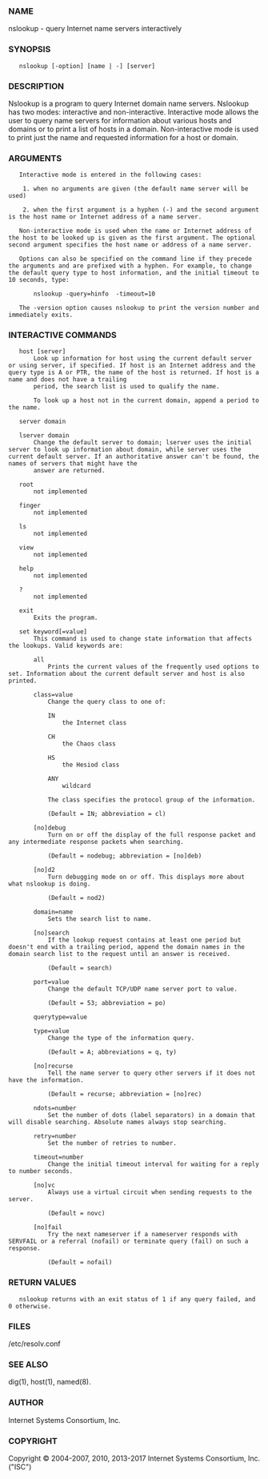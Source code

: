### NAME
nslookup - query Internet name servers interactively

### SYNOPSIS
       nslookup [-option] [name | -] [server]

### DESCRIPTION
Nslookup is a program to query Internet domain name servers.  Nslookup has two modes: interactive and non-interactive. Interactive mode allows the user to query name servers for information about various hosts and domains or to print a list
of hosts in a domain. Non-interactive mode is used to print just the name and requested information for a host or domain.

### ARGUMENTS
       Interactive mode is entered in the following cases:

        1. when no arguments are given (the default name server will be used)

        2. when the first argument is a hyphen (-) and the second argument is the host name or Internet address of a name server.

       Non-interactive mode is used when the name or Internet address of the host to be looked up is given as the first argument. The optional second argument specifies the host name or address of a name server.

       Options can also be specified on the command line if they precede the arguments and are prefixed with a hyphen. For example, to change the default query type to host information, and the initial timeout to 10 seconds, type:

           nslookup -query=hinfo  -timeout=10

       The -version option causes nslookup to print the version number and immediately exits.

### INTERACTIVE COMMANDS
       host [server]
           Look up information for host using the current default server or using server, if specified. If host is an Internet address and the query type is A or PTR, the name of the host is returned. If host is a name and does not have a trailing
           period, the search list is used to qualify the name.

           To look up a host not in the current domain, append a period to the name.

       server domain

       lserver domain
           Change the default server to domain; lserver uses the initial server to look up information about domain, while server uses the current default server. If an authoritative answer can't be found, the names of servers that might have the
           answer are returned.

       root
           not implemented

       finger
           not implemented

       ls
           not implemented

       view
           not implemented

       help
           not implemented

       ?
           not implemented

       exit
           Exits the program.

       set keyword[=value]
           This command is used to change state information that affects the lookups. Valid keywords are:

           all
               Prints the current values of the frequently used options to set. Information about the current default server and host is also printed.

           class=value
               Change the query class to one of:

               IN
                   the Internet class

               CH
                   the Chaos class

               HS
                   the Hesiod class

               ANY
                   wildcard

               The class specifies the protocol group of the information.

               (Default = IN; abbreviation = cl)

           [no]debug
               Turn on or off the display of the full response packet and any intermediate response packets when searching.

               (Default = nodebug; abbreviation = [no]deb)

           [no]d2
               Turn debugging mode on or off. This displays more about what nslookup is doing.

               (Default = nod2)

           domain=name
               Sets the search list to name.

           [no]search
               If the lookup request contains at least one period but doesn't end with a trailing period, append the domain names in the domain search list to the request until an answer is received.

               (Default = search)

           port=value
               Change the default TCP/UDP name server port to value.

               (Default = 53; abbreviation = po)

           querytype=value

           type=value
               Change the type of the information query.

               (Default = A; abbreviations = q, ty)

           [no]recurse
               Tell the name server to query other servers if it does not have the information.

               (Default = recurse; abbreviation = [no]rec)

           ndots=number
               Set the number of dots (label separators) in a domain that will disable searching. Absolute names always stop searching.

           retry=number
               Set the number of retries to number.

           timeout=number
               Change the initial timeout interval for waiting for a reply to number seconds.

           [no]vc
               Always use a virtual circuit when sending requests to the server.

               (Default = novc)

           [no]fail
               Try the next nameserver if a nameserver responds with SERVFAIL or a referral (nofail) or terminate query (fail) on such a response.

               (Default = nofail)

### RETURN VALUES
       nslookup returns with an exit status of 1 if any query failed, and 0 otherwise.

### FILES
/etc/resolv.conf

### SEE ALSO
dig(1), host(1), named(8).

### AUTHOR
Internet Systems Consortium, Inc.

### COPYRIGHT
Copyright © 2004-2007, 2010, 2013-2017 Internet Systems Consortium, Inc. ("ISC")

